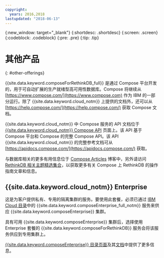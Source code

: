 ```yaml
---
copyright:
  years: 2016,2018
lastupdated: "2018-06-13"
---
```


{:new_window: target="_blank"}
{:shortdesc: .shortdesc}
{:screen: .screen}
{:codeblock: .codeblock}
{:pre: .pre}
{:tip: .tip}

# 其他产品
{: #other-offerings}

{{site.data.keyword.composeForRethinkDB_full}} 是通过 Compose 平台开发的，用于可自动扩展的生产就绪型高可用性数据库。Compose 将继续从 [https://www.compose.com/](https://www.compose.com) 作为 IBM 的一部分运行。除了 {{site.data.keyword.cloud_notm}} 上提供的文档外，还可以从 [https://help.compose.com/](https://help.compose.com/) 获取 Compose 文档。

{{site.data.keyword.cloud_notm}} 中 Compose 服务的 API 文档位于 [{{site.data.keyword.cloud_notm}} Compose API](https://www.compose.com/articles/the-ibm-cloud-compose-api/) 页面上。该 API 基于 Compose 平台和 Compose 的完整 Compose API。该 API {{site.data.keyword.cloud_notm}} 的完整参考文档可从 [https://apidocs.compose.com/](https://apidocs.compose.com/) 获取。

与数据库相关的更多有用信息位于 [Compose Articles](https://www.compose.com/articles/) 博客中，另外请访问 [RethinkDB 相关主题精选集合](https://www.compose.com/articles/curated-collection-rethinkdb/)，以获取更多有关 Compose 上 RethinkDB 的操作指南文章和信息。

## {{site.data.keyword.cloud_notm}} Enterprise

这是为客户提供私有、专用的隔离集群的服务。要使用此套餐，必须已通过 [IBM Cloud 目录](https://console.{DomainName}.net/catalog/)中的 {{site.data.keyword.composeEnterprise_full_notm}} 服务来供应 {{site.data.keyword.composeEnterprise}} 集群。

具有可用 {{site.data.keyword.composeEnterprise}} 集群后，选择使用 Enterprise 套餐的 {{site.data.keyword.composeForRethinkDB}} 服务会将该服务供应到专用集群上。 

[{{site.data.keyword.composeEnterprise}} 目录页面](https://console.{DomainName}/catalog/services/compose-enterprise)及其[文档](https://console.{DomainName}/docs/services/ComposeEnterprise/index.html#about-compose-enterprise)中提供了更多信息。
